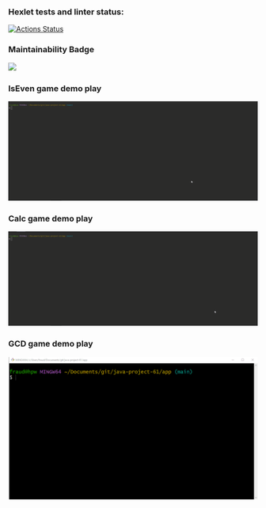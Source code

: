 ### Hexlet tests and linter status:
[![Actions Status](https://github.com/zheleznikov/java-project-61/actions/workflows/hexlet-check.yml/badge.svg)](https://github.com/zheleznikov/java-project-61/actions)


### Maintainability Badge
<a href="https://codeclimate.com/github/zheleznikov/java-project-61/maintainability"><img src="https://api.codeclimate.com/v1/badges/3618559205f6348ed917/maintainability" /></a>


### IsEven game demo play

![even](demo/even-game.gif)

### Calc game demo play

![calc](demo/calc-game.gif)

### GCD game demo play

![gcd](demo/gcd-game.gif)
